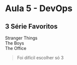 # Aula 5 - DevOps

## 3 Série Favoritos
Stranger Things <br>
The Boys <br>
The Office <br>

> Foi difícil escolher só 3
